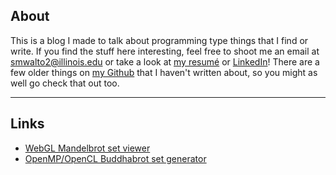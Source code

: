 About
-----

This is a blog I made to talk about programming type things that I find or write. If you find the stuff here interesting, feel free to  shoot me an email at <smwalto2@illinois.edu> or take a look at [my resumé](/assets/resume.html) or [LinkedIn](https://www.linkedin.com/profile/view?id=317184116)! There are a few older things on [my Github](https://github.com/shawnwalton) that I haven't written about, so you might as well go check that out too.

***

Links
-----
* [WebGL Mandelbrot set viewer](https://shawnwalton.github.io/WGL-fractal/)
* [OpenMP/OpenCL Buddhabrot set generator](https://github.com/shawnwalton/Pbrot/)